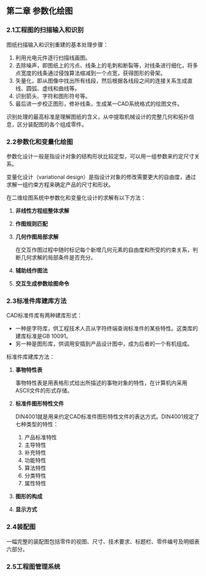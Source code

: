## 第二章 参数化绘图 ##

### 2.1工程图的扫描输入和识别 ###

图纸扫描输入和识别重建的基本处理步骤：

1. 利用光电元件逐行扫描线画图。
2. 去除噪声，即图纸上的污点、线条上的毛刺和断裂等，对线条进行细化，将多点宽度的线条通过侵蚀算法缩减到一个点宽，获得图形的骨架。
3. 矢量化，即从图像中找出所有线段，然后根据各线段之间的连接关系生成直线、圆弧、虚线和曲线等。
4. 识别箭头、字符和图形符号等。
5. 最后进一步校正图形，修补线条，生成某一CAD系统格式的绘图文件。

识别处理的最高标准是理解图纸的含义，从中提取机械设计的完整几何和拓扑信息，区分装配图的各个组成零件。

### 2.2参数化和变量化绘图 ###

参数化设计一般是指设计对象的结构形状比较定型，可以用一组参数来约定尺寸关系。

变量化设计（variational design）是指设计对象的修改需要更大的自由度，通过求解一组约束方程来确定产品的尺寸和形状。

在二维绘图系统中参数化和变量化设计的求解有以下方法：

1. **非线性方程组整体求解**

2. **作图规则匹配**

3. **几何作图局部求解**
	
	在交互作图过程中随时标记每个新增几何元素的自由度和所受的约束关系，判断几何求解的局部条件是否充分。

4. **辅助线作图法**

5. **交互生成参数绘图命令**	


### 2.3标准件库建库方法 ###

CAD标准件库有两种建库形式：

- 一种是字符库，供工程技术人员从字符终端查询标准件的某些特性。这类库的建库标准是GB 10091。
- 另一种是图形库，供调用安插到产品设计图中，成为后者的一个有机组成。

标准件库建库方法：

1. **事物特性表**

	事物特性表是用表格形式给出所描述的事物对象的特性，在计算机内采用ASCII文件的形式存储。

2. **标准件图形特性文件**

	DIN4001就是用来约定CAD标准件图形特性文件的表达方式。DIN4001规定了七种类型的特性：

	1. 产品标准特性
	2. 主导特性
	3. 补充特性
	4. 功能特性
	5. 算法特性
	6. 分类特性
	7. 属性特性

3. **图形的构成**

4. **显示方式**

### 2.4装配图 ###

一幅完整的装配图包括零件的视图、尺寸、技术要求、标题栏、零件编号及明细表六部分。

### 2.5工程图管理系统 ###

